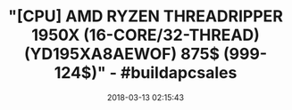 ---
title: >-
  "[CPU] AMD RYZEN THREADRIPPER 1950X (16-CORE/32-THREAD) (YD195XA8AEWOF) 875$
  (999-124$)" - #buildapcsales
name: >-
  AMD Ryzen Threadripper 1950X (16-core/32-thread) Desktop Processor
  (YD195XA8AEWOF)
date: '2018-03-13 02:15:43'
buy_now: >-
  https://www.amazon.com/AMD-Threadripper-32-thread-Processor-YD195XA8AEWOF/dp/B074CBH3R4?psc=1&SubscriptionId=AKIAIA5RBQIWQVTCUEUQ&tag=coldcutdeals-20&linkCode=xm2&camp=2025&creative=165953&creativeASIN=B074CBH3R4
description_markdown: >+
  AMD Ryzen Threadripper 1950X (16-core/32-thread) Desktop Processor
  (YD195XA8AEWOF)

    - Incredible 16 Cores and 32 Threads of processing power

    - 4.0 GHz Precision Boost (up to 4.2 GHz with XFR)

    - 40MB of Cache Memory

    - 64 PCIe Gen3 Lanes

    - Quad-Channel DDR4

tweet_id_str: '973382062647468032'
price: $999.00
you_save: ''
asin: B074CBH3R4
image: 'https://images-na.ssl-images-amazon.com/images/I/51moV-PZ9iL.jpg'

---